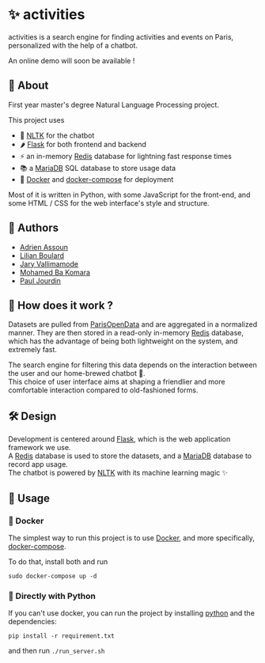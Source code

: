 # ✨ activities

activities is a search engine for finding activities and events on Paris,
personalized with the help of a chatbot.  

An online demo will soon be available !

## 🔎 About

First year master's degree Natural Language Processing project.

This project uses
- 🤖 [NLTK](https://www.nltk.org/) for the chatbot
- 🌶 [Flask](https://flask.palletsprojects.com/en/2.1.x/) for both frontend and backend
- ⚡ an in-memory [Redis](https://redis.io/) database for lightning fast response times
- 📚 a [MariaDB](https://mariadb.org/) SQL database to store usage data
- 🐳 [Docker](https://www.docker.com/) and [docker-compose](https://docs.docker.com/compose/) for deployment

Most of it is written in Python, with some JavaScript for the front-end, 
and some HTML / CSS for the web interface's style and structure.

## 🙌 Authors

- [Adrien Assoun](https://github.com/Arod-11)
- [Lilian Boulard](https://github.com/LilianBoulard)
- [Jary Vallimamode](https://github.com/JaryV)
- [Mohamed Ba Komara](https://github.com/komswaga)
- [Paul Jourdin](https://github.com/Paul-JD)

## 🤔 How does it work ?

Datasets are pulled from [ParisOpenData](https://opendata.paris.fr/pages/home/)
and are aggregated in a normalized manner. They are then stored in a read-only
in-memory [Redis](https://redis.io/) database, which has the advantage of 
being both lightweight on the system, and extremely fast.

The search engine for filtering this data depends on the interaction between
the user and our home-brewed chatbot 🤖.  
This choice of user interface aims at shaping a friendlier and 
more comfortable interaction compared to old-fashioned forms.

## 🛠 Design

Development is centered around [Flask](https://flask.palletsprojects.com/en/2.1.x/), 
which is the web application framework we use.  
A [Redis](https://redis.io/) database is used to store the datasets, 
and a [MariaDB](https://mariadb.org/) database to record app usage.  
The chatbot is powered by [NLTK](https://www.nltk.org/) with its machine learning magic ✨

## 🔌 Usage

### 🐳 Docker

The simplest way to run this project is to use [Docker](https://www.docker.com/),
and more specifically, [docker-compose](https://docs.docker.com/compose/).

To do that, install both and run

```commandline
sudo docker-compose up -d
```

### 🐍 Directly with Python

If you can't use docker, 
you can run the project by installing [python](https://python.org/download) and the dependencies:

```commandline
pip install -r requirement.txt
```

and then run `./run_server.sh`
